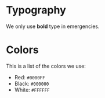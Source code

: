 # Typography
We only use **bold** type in emergencies.

# Colors
This is a list of the colors we use:

* Red: `#0000FF`
* Black: `#000000`
* White: `#FFFFFF`